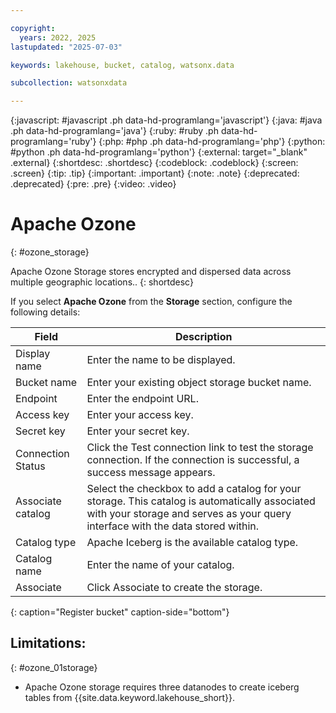 ```yaml
---

copyright:
  years: 2022, 2025
lastupdated: "2025-07-03"

keywords: lakehouse, bucket, catalog, watsonx.data

subcollection: watsonxdata

---
```


{:javascript: #javascript .ph data-hd-programlang='javascript'}
{:java: #java .ph data-hd-programlang='java'}
{:ruby: #ruby .ph data-hd-programlang='ruby'}
{:php: #php .ph data-hd-programlang='php'}
{:python: #python .ph data-hd-programlang='python'}
{:external: target="_blank" .external}
{:shortdesc: .shortdesc}
{:codeblock: .codeblock}
{:screen: .screen}
{:tip: .tip}
{:important: .important}
{:note: .note}
{:deprecated: .deprecated}
{:pre: .pre}
{:video: .video}

# Apache Ozone
{: #ozone_storage}

Apache Ozone Storage stores encrypted and dispersed data across multiple geographic locations..
{: shortdesc}

If you select **Apache Ozone** from the **Storage** section, configure the following details:

 | Field | Description |
 |--------------------------|----------------|
 | Display name | Enter the name to be displayed.|
 | Bucket name | Enter your existing object storage bucket name.|
 | Endpoint | Enter the endpoint URL.|
 | Access key | Enter your access key. |
 | Secret key | Enter your secret key. |
 | Connection Status | Click the Test connection link to test the storage connection. If the connection is successful, a success message appears.|
 | Associate catalog | Select the checkbox to add a catalog for your storage. This catalog is automatically associated with your storage and serves as your query interface with the data stored within. |
 | Catalog type | Apache Iceberg is the available catalog type.|
 | Catalog name | Enter the name of your catalog.|
 | Associate | Click Associate to create the storage. |
 {: caption="Register bucket" caption-side="bottom"}

## Limitations:
{: #ozone_01storage}

* Apache Ozone storage requires three datanodes to create iceberg tables from {{site.data.keyword.lakehouse_short}}.

